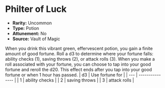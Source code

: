 # Philter of Luck

- **Rarity:** Uncommon
- **Type:** Potion
- **Attunement:** No
- **Source:** Vault of Magic

When you drink this vibrant green, effervescent potion, you gain a finite amount of good fortune. Roll a d3 to determine where your fortune falls: ability checks (1), saving throws (2), or attack rolls (3). When you make a roll associated with your fortune, you can choose to tap into your good fortune and reroll the d20. This effect ends after you tap into your good fortune or when 1 hour has passed. | d3 | Use fortune for |
| --- | --------------- |
| 1 | ability checks |
| 2 | saving throws |
| 3 | attack rolls |
